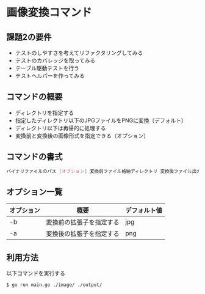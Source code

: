 # 画像変換コマンド

## 課題2の要件
- テストのしやすさを考えてリファクタリングしてみる
- テストのカバレッジを取ってみる
- テーブル駆動テストを行う
- テストヘルパーを作ってみる

## コマンドの概要

- ディレクトリを指定する
- 指定したディレクトリ以下のJPGファイルをPNGに変換（デフォルト）
- ディレクトリ以下は再帰的に処理する
- 変換前と変換後の画像形式を指定できる（オプション）

## コマンドの書式

```bash
バイナリファイルのパス [オプション] 変換前ファイル格納ディレクトリ 変換後ファイル出力ディレクトリ
```

## オプション一覧

| オプション | 概要                     | デフォルト値 | 
| ---------- | ------------------------ | ------------ | 
| -b         | 変換前の拡張子を指定する | jpg         | 
| -a         | 変換後の拡張子を指定する | png          | 

## 利用方法

以下コマンドを実行する

```bash
$ go run main.go ./image/ ./output/
```